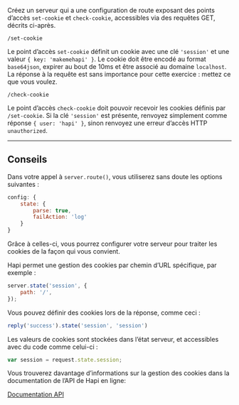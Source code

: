 Créez un serveur qui a une configuration de route exposant des points d’accès
`set-cookie` et `check-cookie`, accessibles via des requêtes GET, décrits
ci-après.

```
/set-cookie
```

Le point d’accès `set-cookie` définit un cookie avec une clé `'session'` et une
valeur `{ key: 'makemehapi' }`.  Le cookie doit être encodé au format
`base64json`, expirer au bout de 10ms et être associé au domaine `localhost`.
La réponse à la requête est sans importance pour cette exercice : mettez ce
que vous voulez.

```
/check-cookie
```

Le point d’accès `check-cookie` doit pouvoir recevoir les cookies définis par
`/set-cookie`.  Si la clé `'session'` est présente, renvoyez simplement comme
réponse `{ user: 'hapi' }`, sinon renvoyez une erreur d’accès HTTP
`unauthorized`.

--------------------

## Conseils

Dans votre appel à `server.route()`, vous utiliserez sans doute les options
suivantes :

```js
config: {
    state: {
        parse: true,
        failAction: 'log'
    }
}
```

Grâce à celles-ci, vous pourrez configurer votre serveur pour traiter les
cookies de la façon qui vous convient.

Hapi permet une gestion des cookies par chemin d’URL spécifique, par exemple :

```js
server.state('session', {
    path: '/',
});
```

Vous pouvez définir des cookies lors de la réponse, comme ceci :

```js
reply('success').state('session', 'session')
```

Les valeurs de cookies sont stockées dans l’état serveur, et accessibles avec
du code comme celui-ci :

```js
var session = request.state.session;
```

Vous trouverez davantage d’informations sur la gestion des cookies dans la
documentation de l’API de Hapi en ligne:

  [Documentation API](http://hapijs.com/api)
